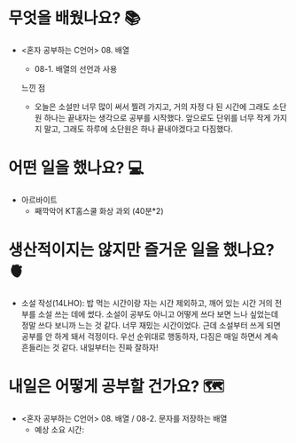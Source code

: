 # 무엇을 배웠나요? 📚
- <혼자 공부하는 C언어> 08. 배열
    - 08-1. 배열의 선언과 사용

    느낀 점
    - 오늘은 소설만 너무 많이 써서 찔려 가지고, 거의 자정 다 된 시간에 그래도 소단원 하나는 끝내자는 생각으로 공부를 시작했다. 앞으로도 단위를 너무 작게 가지지 말고, 그래도 하루에 소단원은 하나 끝내야겠다고 다짐했다. 

# 어떤 일을 했나요? 💻
- 아르바이트
    - 째깍악어 KT홈스쿨 화상 과외 (40분*2)

# 생산적이지는 않지만 즐거운 일을 했나요? 🫀
- 소설 작성(14LHO): 밥 먹는 시간이랑 자는 시간 제외하고, 깨어 있는 시간 거의 전부를 소설 쓰는 데에 썼다. 소설이 공부도 아니고 어떻게 쓰다 보면 느나 싶었는데 정말 쓰다 보니까 느는 것 같다. 너무 재밌는 시간이었다. 근데 소설부터 쓰게 되면 공부를 안 하게 돼서 걱정이다. 우선 순위대로 행동하자, 다짐은 매일 하면서 계속 흔들리는 것 같다. 내일부터는 진짜 잘하자!

# 내일은 어떻게 공부할 건가요? 🗺
- <혼자 공부하는 C언어> 08. 배열 / 08-2. 문자를 저장하는 배열
    - 예상 소요 시간: 